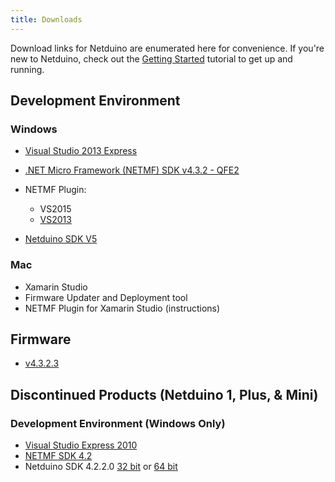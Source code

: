 ```yaml
---
title: Downloads
---
```


Download links for Netduino are enumerated here for convenience. If you're new to Netduino, check out the [Getting Started](../../Getting_Started/) tutorial to get up and running.

## Development Environment

### Windows

* [Visual Studio 2013 Express](https://www.microsoft.com/en-us/download/details.aspx?id=44914)
* [.NET Micro Framework (NETMF) SDK v4.3.2 - QFE2](http://static.netduino.com/downloads/netmfsdk/v4.3.2-QFE2/MicroFrameworkSDK.MSI)
* NETMF Plugin:
  * VS2015
  * [VS2013](http://static.netduino.com/downloads/netmfsdk/v4.3.2-QFE2/netmfvs2013.vsix)
  
* [Netduino SDK V5](http://static.netduino.com/downloads/netduinosdk/netduinosdk.exe)

### Mac
 
* Xamarin Studio
* Firmware Updater and Deployment tool
* NETMF Plugin for Xamarin Studio (instructions)

## Firmware

* [v4.3.2.3](http://static.netduino.com/downloads/netduinoupdate/NetduinoUpdate_4.3.2.3.zip)


## Discontinued Products (Netduino 1, Plus, & Mini)

### Development Environment (Windows Only)

* [Visual Studio Express 2010](http://www.visualstudio.com/downloads/download-visual-studio-vs#d-csharp-2010-express)
* [NETMF SDK 4.2](http://static.netduino.com/downloads/MicroFrameworkSDK_NETMF42_QFE2.MSI)
* Netduino SDK 4.2.2.0 [32 bit](http://static.netduino.com/downloads/netduinosdk_32bit_NETMF42.exe) or [64 bit](http://static.netduino.com/downloads/netduinosdk_64bit_NETMF42.exe)


